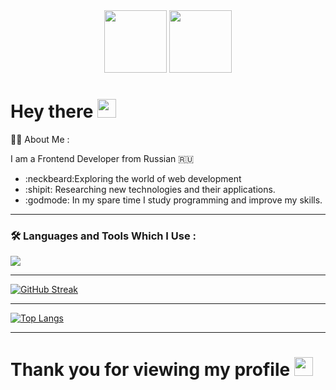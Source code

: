 <div id="header" align="center">
  <img src="https://media2.giphy.com/media/tHIRLHtNwxpjIFqPdV/giphy.gif?cid=6c09b952orgwmnxfax0abcy888v0cfre74a1qhfxz7fbux3v&ep=v1_internal_gif_by_id&rid=giphy.gif&ct=g" width="100"/>
  <img src="https://media3.giphy.com/media/yYSSBtDgbbRzq/giphy.gif?cid=6c09b952beysijfdiohwjacbb7odizbm62ntmlnd56bau343&ep=v1_internal_gif_by_id&rid=giphy.gif&ct=g" height="100" width="100"/>
  
  </div>
  <h1>
  Hey there
  <img src="https://media.giphy.com/media/hvRJCLFzcasrR4ia7z/giphy.gif" width="30px"/>
</h1>
</div>

🧑‍🦼 About Me :

I am a Frontend Developer from Russian :ru:
- :neckbeard:Exploring the world of web development
- :shipit: Researching new technologies and their applications.
- :godmode: In my spare time I study programming and improve my skills.

---

### :hammer_and_wrench: Languages and Tools Which I Use :
<div>
<img src="https://skillicons.dev/icons?i=git,github,react,js,html,css,nodejs,postgres,ts,redux,vscode" />
</div>

---
[![GitHub Streak](http://github-readme-streak-stats.herokuapp.com?user=Pawsing-ctr&theme=tokyonight)](https://git.io/streak-stats)

---

[![Top Langs](https://github-readme-stats.vercel.app/api/top-langs/?username=Pawsing-ctr&theme=tokyonight)](https://github.com/anuraghazra/github-readme-stats)

---

<h1>
  Thank you for viewing my profile
  <img src="https://media.giphy.com/media/hvRJCLFzcasrR4ia7z/giphy.gif" width="30px"/>
</h1>
